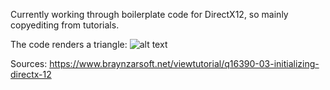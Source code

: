 Currently working through boilerplate code for DirectX12, so mainly copyediting from tutorials.

The code renders a triangle:
![alt text](https://github.com/celyk/DX12/blob/master/DX12/doc/triangle.jpg?raw=true)


Sources:
https://www.braynzarsoft.net/viewtutorial/q16390-03-initializing-directx-12
